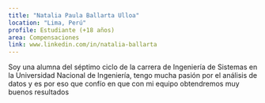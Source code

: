 ```yaml
---
title: "Natalia Paula Ballarta Ulloa"
location: "Lima, Perú"
profile: Estudiante (+18 años)
area: Compensaciones
link: www.linkedin.com/in/natalia-ballarta
---
```


Soy una alumna del séptimo ciclo de la carrera de Ingeniería de Sistemas en la Universidad Nacional de Ingeniería, tengo mucha pasión por el análisis de datos y es por eso que confío en que con mi equipo obtendremos muy buenos resultados